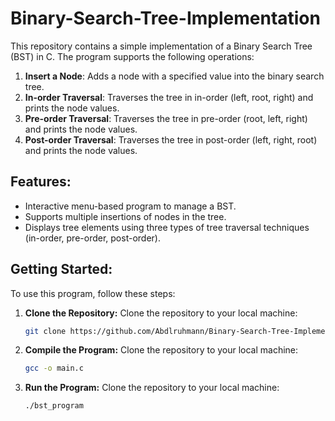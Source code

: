 # Binary-Search-Tree-Implementation
This repository contains a simple implementation of a Binary Search Tree (BST) in C. The program supports the following operations:

1. **Insert a Node**: Adds a node with a specified value into the binary search tree.
2. **In-order Traversal**: Traverses the tree in in-order (left, root, right) and prints the node values.
3. **Pre-order Traversal**: Traverses the tree in pre-order (root, left, right) and prints the node values.
4. **Post-order Traversal**: Traverses the tree in post-order (left, right, root) and prints the node values.

## Features:
- Interactive menu-based program to manage a BST.
- Supports multiple insertions of nodes in the tree.
- Displays tree elements using three types of tree traversal techniques (in-order, pre-order, post-order).

## Getting Started:

To use this program, follow these steps:

1. **Clone the Repository:**
   Clone the repository to your local machine:
   ```bash
   git clone https://github.com/Abdlruhmann/Binary-Search-Tree-Implementation.git
   
2. **Compile the Program:**
   Clone the repository to your local machine:
   ```bash
   gcc -o main.c
   
3. **Run the Program:**
   Clone the repository to your local machine:
   ```bash
   ./bst_program
   


